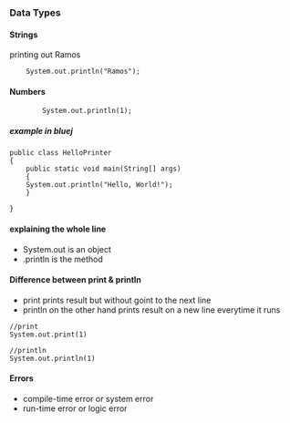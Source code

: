 ### Data Types

 #### Strings
 printing out Ramos

```
	System.out.println("Ramos");
```

 #### Numbers
```
		System.out.println(1);

```

##### example in bluej
```
public class HelloPrinter
{
    public static void main(String[] args)
    {
    System.out.println("Hello, World!");
    }
    
}
```
#### explaining the whole line
- System.out is an object 
- .println is the method


#### Difference between print & println

- print prints result but without goint to the next line
- println on the other hand prints result on a new line everytime it runs 

```
//print 
System.out.print(1)

//println
System.out.println(1)
```

#### Errors

- compile-time error or system error 
- run-time error or logic error 


```

